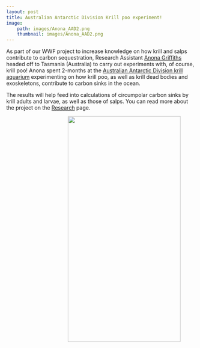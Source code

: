 ```yaml
---
layout: post
title: Australian Antarctic Division Krill poo experiment!
image: 
    path: images/Anona_AAD2.png
    thumbnail: images/Anona_AAD2.png
---
```


As part of our WWF project to increase knowledge on how krill and salps contribute to carbon sequestration, Research Assistant [Anona Griffiths](https://e-cavan.github.io/About/) headed off to Tasmania (Australia) to carry out experiments with, of course, krill poo! Anona spent 2-months at the [Australian Antarctic Division krill aquarium](https://www.antarctica.gov.au/antarctic-operations/webcams/krill/) experimenting on how krill poo, as well as krill dead bodies and exoskeletons, contribute to carbon sinks in the ocean.

The results will help feed into calculations of circumpolar carbon sinks by krill adults and larvae, as well as those of salps. You can read more about the project on the [Research](https://e-cavan.github.io/Research/) page. 

<figure>
<img src="/Images//Anona_AAD1.png" style="float: right;" width = "300" height = "600" alt="" align = "right" >
</figure>




